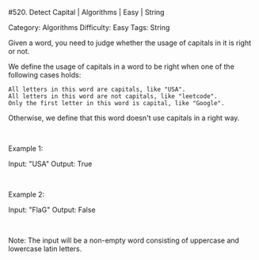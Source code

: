 #520. Detect Capital | Algorithms | Easy | String

Category: Algorithms
Difficulty: Easy
Tags: String

Given a word, you need to judge whether the usage of capitals in it is right or not.

We define the usage of capitals in a word to be right when one of the following cases holds:


	All letters in this word are capitals, like "USA".
	All letters in this word are not capitals, like "leetcode".
	Only the first letter in this word is capital, like "Google".

Otherwise, we define that this word doesn't use capitals in a right way.

 

Example 1:


Input: "USA"
Output: True


 

Example 2:


Input: "FlaG"
Output: False


 

Note: The input will be a non-empty word consisting of uppercase and lowercase latin letters.

